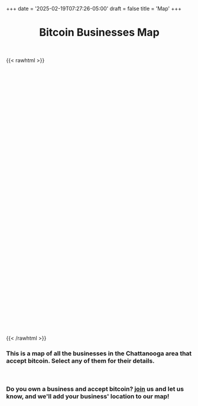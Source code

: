 +++
date = '2025-02-19T07:27:26-05:00'
draft = false
title = 'Map'
+++

<div style="text-align:center;">

# Bitcoin Businesses Map

</div>

<br>

{{< rawhtml >}}
<div id="map" style="width: 1280px; height: 720px;"></div>
<link rel="stylesheet" href="/css/leaflet.css" />
<script src="/js/leaflet.js"></script>
<script>
  var map = L.map('map', {
    zoomControl: true,
    dragging: true,
    scrollWheelZoom: true
  }).setView([35.0456, -85.3097], 9);

  L.tileLayer('https://{s}.tile.openstreetmap.org/{z}/{x}/{y}.png', {
    attribution: '© OpenStreetMap contributors'
  }).addTo(map);

</script>
{{< /rawhtml >}}

<br>

### This is a map of all the businesses in the Chattanooga area that accept bitcoin. Select any of them for their details.

<br>

### Do you own a business and accept bitcoin? [join](/join) us and let us know, and we'll add your business' location to our map!

<br><br>
